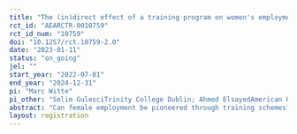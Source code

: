 ```yaml
---
title: "The (in)direct effect of a training program on women's employment -- experimental evidence from the health sector in Egypt "
rct_id: "AEARCTR-0010759"
rct_id_num: "10759"
doi: "10.1257/rct.10759-2.0"
date: "2023-01-11"
status: "on_going"
jel: ""
start_year: "2022-07-01"
end_year: "2024-12-31"
pi: "Marc Witte"
pi_other: "Selim GulesciTrinity College Dublin; Ahmed ElsayedAmerican University in Cairo"
abstract: "Can female employment be pioneered through training schemes? We partner with a non-governmental organization that trains women to become primary care nurses in Southern Egypt, a context with very low female labor force participation. We investigate the extent to which trainees join the labor market and become employed (direct effect), and whether this affects the attitudes towards female employment and labor market outcomes of their social networks (indirect effect). Based on a clustered randomized control trial, we trace the impacts of these `pioneer' trainees on their social contacts, with some of these contacts being connected to treated participants and others to the control group individuals."
layout: registration
---
```


